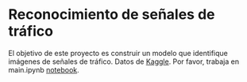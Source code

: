 # Reconocimiento de señales de tráfico
El objetivo de este proyecto es construir un modelo que identifique imágenes de señales de tráfico. Datos de [Kaggle](https://www.kaggle.com/imadmoussa/traffic-signs). Por favor, trabaja en main.ipynb [notebook](https://colab.research.google.com/github/emmanueliarussi/DataScienceCapstone/blob/master/3_MidtermProjects/ProjectRTS/main.ipynb).


